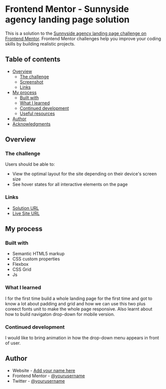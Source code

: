 # Frontend Mentor - Sunnyside agency landing page solution

This is a solution to the [Sunnyside agency landing page challenge on Frontend Mentor](https://www.frontendmentor.io/challenges/sunnyside-agency-landing-page-7yVs3B6ef). Frontend Mentor challenges help you improve your coding skills by building realistic projects.

## Table of contents

- [Overview](#overview)
  - [The challenge](#the-challenge)
  - [Screenshot](#screenshot)
  - [Links](#links)
- [My process](#my-process)
  - [Built with](#built-with)
  - [What I learned](#what-i-learned)
  - [Continued development](#continued-development)
  - [Useful resources](#useful-resources)
- [Author](#author)
- [Acknowledgments](#acknowledgments)

## Overview

### The challenge

Users should be able to:

- View the optimal layout for the site depending on their device's screen size
- See hover states for all interactive elements on the page

<!-- ### Screenshot

![](./screenshot.jpg) -->

### Links

- [Solution URL](https://www.frontendmentor.io/solutions/responsive-sunnyside-agency-landing-page-dvlDWMXXXP)
- [Live Site URL](https://jitmandal051004.github.io/Sunnyside-agency-landing-page/)

## My process

### Built with

- Semantic HTML5 markup
- CSS custom properties
- Flexbox
- CSS Grid
- Js

### What I learned

I for the first time build a whole landing page for the first time and got to know a lot about padding and grid and how we can use this two plus coreect fonts unit to make the whole page responsive. Also learnt about how to build navigaton drop-down for mobile version.

### Continued development

I would like to bring animation in how the drop-down menu appears in front of user.

## Author

- Website - [Add your name here](https://www.your-site.com)
- Frontend Mentor - [@yourusername](https://www.frontendmentor.io/profile/yourusername)
- Twitter - [@yourusername](https://www.twitter.com/yourusername)
